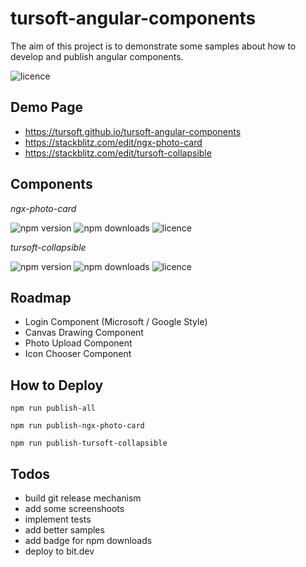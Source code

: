 # tursoft-angular-components

The aim of this project is to demonstrate some samples about how to develop and publish angular components.

![licence](https://img.shields.io/npm/l/ngx-photo-card)

## Demo Page
* https://tursoft.github.io/tursoft-angular-components
* https://stackblitz.com/edit/ngx-photo-card
* https://stackblitz.com/edit/tursoft-collapsible

## Components
*ngx-photo-card*

![npm version](https://img.shields.io/npm/v/ngx-photo-card)
![npm downloads](https://img.shields.io/npm/dt/ngx-photo-card)
![licence](https://img.shields.io/npm/l/ngx-photo-card)


*tursoft-collapsible*

![npm version](https://img.shields.io/npm/v/tursoft-collapsible)
![npm downloads](https://img.shields.io/npm/dt/tursoft-collapsible)
![licence](https://img.shields.io/npm/l/tursoft-collapsible)


## Roadmap
* Login Component (Microsoft / Google Style)
* Canvas Drawing Component
* Photo Upload Component
* Icon Chooser Component

## How to Deploy

```
npm run publish-all
```

```
npm run publish-ngx-photo-card
```

```
npm run publish-tursoft-collapsible
```

## Todos

* build git release mechanism
* add some screenshoots
* implement tests
* add better samples
* add badge for npm downloads
* deploy to bit.dev
